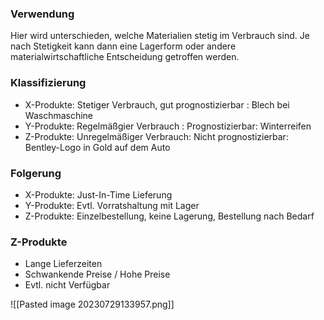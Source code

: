 ### Verwendung
Hier wird unterschieden, welche Materialien stetig im Verbrauch sind. Je nach Stetigkeit kann dann eine Lagerform oder andere materialwirtschaftliche Entscheidung getroffen werden.


### Klassifizierung
- X-Produkte: Stetiger Verbrauch, gut prognostizierbar : Blech bei Waschmaschine
- Y-Produkte: Regelmäßgier Verbrauch : Prognostizierbar: Winterreifen
- Z-Produkte: Unregelmäßiger Verbrauch: Nicht prognostizierbar: Bentley-Logo in Gold auf dem Auto


### Folgerung
- X-Produkte: Just-In-Time Lieferung
- Y-Produkte: Evtl. Vorratshaltung mit Lager
- Z-Produkte: Einzelbestellung, keine Lagerung, Bestellung nach Bedarf


### Z-Produkte
- Lange Lieferzeiten
- Schwankende Preise / Hohe Preise
- Evtl. nicht Verfügbar


![[Pasted image 20230729133957.png]]